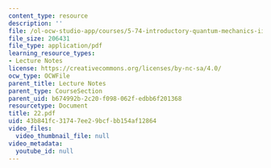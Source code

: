 ```yaml
---
content_type: resource
description: ''
file: /ol-ocw-studio-app/courses/5-74-introductory-quantum-mechanics-ii-spring-2004/43b841fc31747ee29bcfbb154af12864_22.pdf
file_size: 206431
file_type: application/pdf
learning_resource_types:
- Lecture Notes
license: https://creativecommons.org/licenses/by-nc-sa/4.0/
ocw_type: OCWFile
parent_title: Lecture Notes
parent_type: CourseSection
parent_uid: b674992b-2c20-f098-062f-edbb6f201368
resourcetype: Document
title: 22.pdf
uid: 43b841fc-3174-7ee2-9bcf-bb154af12864
video_files:
  video_thumbnail_file: null
video_metadata:
  youtube_id: null
---
```

